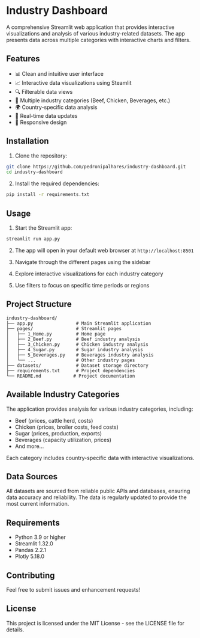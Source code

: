 # Industry Dashboard

A comprehensive Streamlit web application that provides interactive visualizations and analysis of various industry-related datasets. The app presents data across multiple categories with interactive charts and filters.

## Features

- 📊 Clean and intuitive user interface
- 📈 Interactive data visualizations using Steamlit
- 🔍 Filterable data views
- 📑 Multiple industry categories (Beef, Chicken, Beverages, etc.)
- 🌍 Country-specific data analysis
- 🔄 Real-time data updates
- 📱 Responsive design

## Installation

1. Clone the repository:
```bash
git clone https://github.com/pedronipalhares/industry-dashboard.git
cd industry-dashboard
```

2. Install the required dependencies:
```bash
pip install -r requirements.txt
```

## Usage

1. Start the Streamlit app:
```bash
streamlit run app.py
```

2. The app will open in your default web browser at `http://localhost:8501`

3. Navigate through the different pages using the sidebar
4. Explore interactive visualizations for each industry category
5. Use filters to focus on specific time periods or regions

## Project Structure

```
industry-dashboard/
├── app.py                # Main Streamlit application
├── pages/                # Streamlit pages
│   ├── 1_Home.py         # Home page
│   ├── 2_Beef.py         # Beef industry analysis
│   ├── 3_Chicken.py      # Chicken industry analysis
│   ├── 4_Sugar.py        # Sugar industry analysis
│   ├── 5_Beverages.py    # Beverages industry analysis
│   └── ...               # Other industry pages
├── datasets/             # Dataset storage directory
├── requirements.txt      # Project dependencies
└── README.md            # Project documentation
```

## Available Industry Categories

The application provides analysis for various industry categories, including:
- Beef (prices, cattle herd, costs)
- Chicken (prices, broiler costs, feed costs)
- Sugar (prices, production, exports)
- Beverages (capacity utilization, prices)
- And more...

Each category includes country-specific data with interactive visualizations.

## Data Sources

All datasets are sourced from reliable public APIs and databases, ensuring data accuracy and reliability. The data is regularly updated to provide the most current information.

## Requirements

- Python 3.9 or higher
- Streamlit 1.32.0
- Pandas 2.2.1
- Plotly 5.18.0

## Contributing

Feel free to submit issues and enhancement requests! 

## License

This project is licensed under the MIT License - see the LICENSE file for details. 
